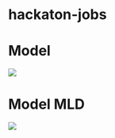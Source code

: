 # hackaton-jobs

# Model
<p align="left">
  <img src="https://github.com/Herizoran/hackathon-jobs/blob/main/img/jobOffer_mcd.jpg" />
</p>

# Model MLD
<p align="left">
  <img src="https://github.com/Herizoran/hackaton-jobs/blob/main/img/jobOffer_mld.jpg" />
</p>
